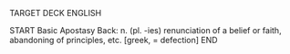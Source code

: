 TARGET DECK
ENGLISH

START
Basic
Apostasy
Back: n. (pl. -ies) renunciation of a belief or faith, abandoning of principles, etc. [greek, = defection]
END

